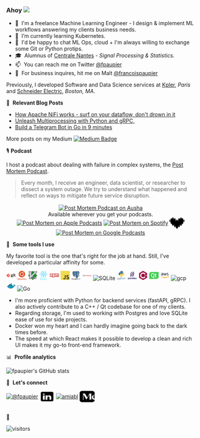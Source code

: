### Ahoy <a href="https://github.com/fpaupier"><img src="https://media.giphy.com/media/hvRJCLFzcasrR4ia7z/giphy.gif" width="30px"></a>


- 🔭 &nbsp;I'm a freelance Machine Learning Engineer - I design & implement ML workflows answering my clients business needs.
- 🌱 &nbsp;I’m currently learning Kubernetes.
- 💬 &nbsp;I'd be happy to chat ML Ops, cloud + I'm always willing to exchange some Git or Python protips.
- 🎓&nbsp; Alumnus of [Centrale Nantes](https://www.ec-nantes.fr/english-version) - _Signal Processing & Statistics_.
- 📫 &nbsp;You can reach me on Twitter [@fpaupier](https://twitter.com/fpaupier)
- 💼 &nbsp;For business inquires, hit me on Malt [@francoispaupier](https://www.malt.fr/profile/francoispaupier?overview=true)

Previously, I developed Software and Data Science services at [Kpler](https://www.kpler.com/), _Paris_ and [Schneider Electric](https://www.se.com/ww/en/), _Boston, MA_.

📕 &nbsp;**Relevant Blog Posts**
<!-- BLOG-POST-LIST:START -->
- [How Apache NiFi works - surf on your dataflow, don't drown in it](https://medium.com/free-code-camp/nifi-surf-on-your-dataflow-4f3343c50aa2)
- [Unleash Multiprocessing with Python and gRPC,](https://medium.com/@francois.paupier/unleash-multiprocessing-with-python-and-grpc-795bc2957d0a?sk=5203c8f1a15e6a05e512ef305d1411f2)
- [Build a Telegram Bot in Go in 9 minutes](https://medium.com/swlh/build-a-telegram-bot-in-go-in-9-minutes-e06ad38acef1)
<!-- BLOG-POST-LIST:END -->

<p align="left">
More posts on my Medium <a href="https://medium.com/@francois.paupier"><img src="https://img.shields.io/badge/-@francois.paupier-314755?style=flat-square&amp;labelColor=314755&amp;logo=Medium&amp;link=https://medium.com/@francois.paupier" alt="Medium Badge"></a>
</p> 

🎙&nbsp;**Podcast**

I host a podcast about dealing with failure in complex systems, the [Post Mortem Podcast](https://podcast.ausha.co/postmortem). 

> Every month, I receive an engineer, data scientist, or researcher to dissect a system outage. We try to understand what happened and reflect on ways to mitigate future service disruption.



<p align="center">
<a href="https://smartlink.ausha.co/postmortem" target="blank"><img align="center" src="https://image.ausha.co/o6CFIR52wgAzufbBc8J7y23jhTtFPYcLsQZDTBae_400x400.jpeg" alt="Post Mortem Podcast on Ausha" height="100" width="100" /></a>
</br>Available wherever you get your podcasts.</br>
<a href="https://podcasts.apple.com/fr/podcast/post-mortem/id1535752959" target="blank"><img align="center" src="https://raw.githubusercontent.com/simple-icons/simple-icons/develop/icons/applepodcasts.svg" alt="Post Mortem on Apple Podcasts" height="30" width="40" /></a>
<a href="https://open.spotify.com/show/6UpnjZcPwJDBRXUMRUSxZZ" target="blank"><img align="center" src="https://raw.githubusercontent.com/simple-icons/simple-icons/develop/icons/spotify.svg" alt="Post Mortem on Spotify" height="30" width="40" /></a>
<a href="https://www.deezer.com/show/1854542" target="blank"><img align="center" src="https://raw.githubusercontent.com/simple-icons/simple-icons/develop/icons/deezer.svg" alt="Post Mortem on Deezer" height="30" width="40" /></a>
<a href="https://www.google.com/podcasts?feed=aHR0cHM6Ly9mZWVkLmF1c2hhLmNvL3lrajgyVHEyRExLUQ==" target="blank"><img align="center" src="https://raw.githubusercontent.com/simple-icons/simple-icons/develop/icons/googlepodcasts.svg" alt="Post Mortem on Google Podcasts" height="30" width="40" /></a>
</p>



🚀 &nbsp;**Some tools I use**

My favorite tool is the one that's right for the job at hand.
Still, I've developed a particular affinity for some.
<p align="left">
<img src="https://raw.githubusercontent.com/devicons/devicon/master/icons/git/git-original-wordmark.svg" alt="git" width="25" height="25" />
<img src="https://raw.githubusercontent.com/devicons/devicon/master/icons/ubuntu/ubuntu-plain-wordmark.svg" alt="ubuntu" width="25" height="25" />
<img src="https://raw.githubusercontent.com/devicons/devicon/master/icons/vim/vim-original.svg" alt="unix" width="25" height="25" />
<img src="https://raw.githubusercontent.com/devicons/devicon/master/icons/react/react-original-wordmark.svg" alt="react" width="25" height="25" />
<img src="https://raw.githubusercontent.com/devicons/devicon/master/icons/npm/npm-original-wordmark.svg" alt="npm" width="25" height="25" />
<img src="https://raw.githubusercontent.com/devicons/devicon/master/icons/javascript/javascript-original.svg" alt="javascript" width="25" height="25" />
<img src="https://raw.githubusercontent.com/devicons/devicon/master/icons/postgresql/postgresql-original-wordmark.svg" alt="PostgreSQL" width="25" height="25" />
<img src="https://raw.githubusercontent.com/devicons/devicon/master/icons/sqlalchemy/sqlalchemy-original-wordmark.svg" alt="SQLAlchemy" width="25" height="25" />
<img src="https://user-images.githubusercontent.com/33158051/103467186-7b6a8900-4d1a-11eb-9907-491064bc8458.png" alt="SQLite" width="55" height="25" />
<img src="https://raw.githubusercontent.com/devicons/devicon/master/icons/python/python-original-wordmark.svg" alt="python" width="25" height="25" />
<img src="https://raw.githubusercontent.com/devicons/devicon/master/icons/pandas/pandas-original-wordmark.svg" alt="Pandas" width="25" height="25" />
<img src="https://raw.githubusercontent.com/devicons/devicon/master/icons/cplusplus/cplusplus-plain.svg" alt="C++" width="25" height="25" />
<img src="https://raw.githubusercontent.com/devicons/devicon/master/icons/qt/qt-original.svg" alt="Qt" width="25" height="25" />
<img src="https://raw.githubusercontent.com/github/explore/80688e429a7d4ef2fca1e82350fe8e3517d3494d/topics/aws/aws.png" alt="aws" width="25" height="25" />
<img src="https://www.vectorlogo.zone/logos/google_cloud/google_cloud-icon.svg" alt="gcp" width="25" height="25" />
<img src="https://raw.githubusercontent.com/devicons/devicon/master/icons/docker/docker-original.svg" alt="Docker" width="25" height="25" />
<img src="https://cdn.jsdelivr.net/gh/devicons/devicon/icons/go/go-original.svg" alt="Go" width="25" height="25" />
</p>

- I'm more proficient with Python for backend services (fastAPI, gRPC). I also actively contribute to a C++ / Qt codebase for one of my clients.
- Regarding storage, I'm used to working with Postgres and love SQLite ease of use for side projects.
- Docker won my heart and I can hardly imagine going back to the dark times before.
- The speed at which React makes it possible to develop a clean and rich UI makes it my go-to front-end framework.

📊 &nbsp;**Profile analytics**

![fpaupier's GitHub stats](https://github-readme-stats.vercel.app/api?username=fpaupier&count_private=true&theme=nightowl)


🔗 &nbsp;**Let's connect**
<p align="left">
 <a href="https://twitter.com/fpaupier" target="blank"><img align="center" src="https://raw.githubusercontent.com/simple-icons/simple-icons/develop/icons/twitter.svg" alt="@fpaupier" height="30" width="40" /></a>
<a href="https://linkedin.com/in/f-paupier" target="blank"><img align="center" src="https://raw.githubusercontent.com/simple-icons/simple-icons/develop/icons/linkedin.svg" alt="f-paupier" height="30" width="40" /></a>
<a href="https://stackoverflow.com/users/7939550/amiabl" target="blank"><img align="center" src="https://raw.githubusercontent.com/simple-icons/simple-icons/develop/icons/stackoverflow.svg" alt="amiabl" height="30" width="40" /></a>
<a href="https://medium.com/@francois.paupier" target="blank"><img align="center" src="https://raw.githubusercontent.com/simple-icons/simple-icons/develop/icons/medium.svg" alt="@francois.paupier" height="30" width="40" /></a>
</p>


</br>
👀 &nbsp;

<p><img src="https://visitor-badge.glitch.me/badge?page_id=fpaupier.fpaupier" alt="visitors"></p>

